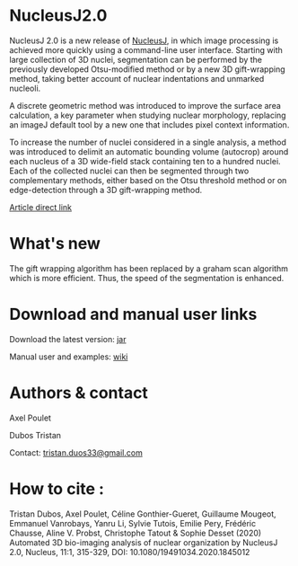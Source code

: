 # NucleusJ2.0 

NucleusJ 2.0 is a new release of [NucleusJ](https://github.com/PouletAxel/NucleusJ_), in which image processing is achieved more quickly using a command-line user interface. Starting with large collection of 3D nuclei, segmentation can be performed by the previously developed Otsu-modified method or by a new 3D gift-wrapping method, taking better account of nuclear indentations and unmarked nucleoli.

A discrete geometric method was introduced to improve the surface area calculation, a key parameter when studying nuclear morphology, replacing an imageJ default tool by a new one that includes pixel context information.

To increase the number of nuclei considered in a single analysis, a method was introduced to delimit an automatic bounding volume (autocrop) around each nucleus of a 3D wide-field stack containing ten to a hundred nuclei. Each of the collected nuclei can then be segmented through two complementary methods, either based on the Otsu threshold method or on edge-detection through a 3D gift-wrapping method.

[Article direct link](https://www.tandfonline.com/doi/full/10.1080/19491034.2020.1845012)

# What's new

The gift wrapping algorithm has been replaced by a graham scan algorithm which is more efficient. Thus, the speed of the segmentation is enhanced.

# Download and manual user links

Download the latest version: [jar](https://github.com/GReD-Clermont/NucleusJ2/releases/latest)

Manual user and examples: [wiki](https://github.com/GReD-Clermont/NucleusJ2/wiki)

# Authors & contact

Axel Poulet

Dubos Tristan

Contact: tristan.duos33@gmail.com

# How to cite :

Tristan Dubos, Axel Poulet, Céline Gonthier-Gueret, Guillaume Mougeot, Emmanuel Vanrobays, Yanru Li, Sylvie Tutois, Emilie Pery, Frédéric Chausse, Aline V. Probst, Christophe Tatout & Sophie Desset (2020) Automated 3D bio-imaging analysis of nuclear organization by NucleusJ 2.0, Nucleus, 11:1, 315-329, DOI: 10.1080/19491034.2020.1845012 
